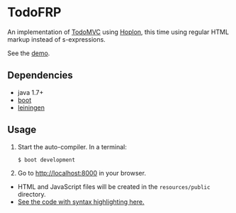 # TodoFRP

An implementation of [TodoMVC][1] using [Hoplon][2], this time using regular
HTML markup instead of s-expressions.

See the [demo][3].

## Dependencies

- java 1.7+
- [boot][4]
- [leiningen][6]

## Usage

1. Start the auto-compiler. In a terminal:

    ```bash
    $ boot development
    ```

2. Go to [http://localhost:8000][7] in your browser.

* HTML and JavaScript files will be created in the `resources/public` directory.
* [See the code with syntax highlighting here.][5]

[1]: http://todomvc.com
[2]: http://github.com/tailrecursion/hoplon
[3]: http://tailrecursion.github.io/hoplon-demos/todoFRP-html/
[4]: https://github.com/tailrecursion/boot
[5]: doc/index.html
[6]: https://github.com/technomancy/leiningen
[7]: http://localhost:8000
